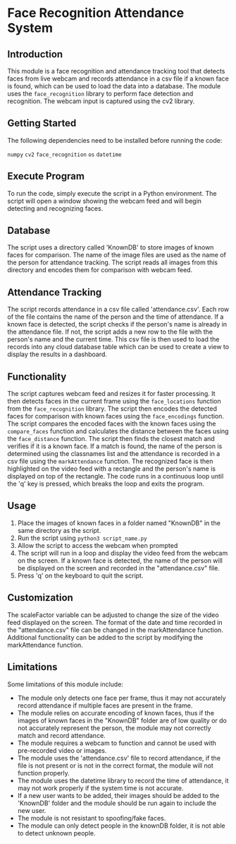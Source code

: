 # Face Recognition Attendance System

## Introduction

This module is a face recognition and attendance tracking tool that detects faces from live webcam and records attendance in a csv file if a known face is found, which can be used to load the data into a database. 
The module uses the `face_recognition` library to perform face detection and recognition. The webcam input is captured using the cv2 library.


## Getting Started

The following dependencies need to be installed before running the code:

`numpy`
`cv2`
`face_recognition`
`os`
`datetime`

## Execute Program

To run the code, simply execute the script in a Python environment. The script will open a window showing the webcam feed and will begin detecting and recognizing faces.

## Database

The script uses a directory called 'KnownDB' to store images of known faces for comparison. The name of the image files are used as the name of the person for attendance tracking. The script reads all images from this directory and encodes them for comparison with webcam feed.

## Attendance Tracking

The script records attendance in a csv file called 'attendance.csv'. Each row of the file contains the name of the person and the time of attendance. If a known face is detected, the script checks if the person's name is already in the attendance file. If not, the script adds a new row to the file with the person's name and the current time.
This csv file is then used to load the records into any cloud database table which can be used to create a view to display the results in a dashboard.

## Functionality

The script captures webcam feed and resizes it for faster processing. 
It then detects faces in the current frame using the `face_locations` function from the `face_recognition` library. 
The script then encodes the detected faces for comparison with known faces using the `face_encodings` function.
The script compares the encoded faces with the known faces using the `compare_faces` function and calculates the distance between the faces using the `face_distance` function. 
The script then finds the closest match and verifies if it is a known face. 
If a match is found, the name of the person is determined using the classnames list and the attendance is recorded in a csv file using the `markAttendance` function. 
The recognized face is then highlighted on the video feed with a rectangle and the person's name is displayed on top of the rectangle. 
The code runs in a continuous loop until the 'q' key is pressed, which breaks the loop and exits the program.

## Usage

   1. Place the images of known faces in a folder named "KnownDB" in the same directory as the script.
   2. Run the script using `python3 script_name.py`
   3. Allow the script to access the webcam when prompted
   4. The script will run in a loop and display the video feed from the webcam on the screen. If a known face is detected, the name of the person will be displayed on the screen and recorded in the "attendance.csv" file.
   5. Press 'q' on the keyboard to quit the script.

## Customization

The scaleFactor variable can be adjusted to change the size of the video feed displayed on the screen.
The format of the date and time recorded in the "attendance.csv" file can be changed in the markAttendance function.
Additional functionality can be added to the script by modifying the markAttendance function.

## Limitations
Some limitations of this module include:

- The module only detects one face per frame, thus it may not accurately record attendance if multiple faces are present in the frame.
- The module relies on accurate encoding of known faces, thus if the images of known faces in the "KnownDB" folder are of low quality or do not accurately represent the person, the module may not correctly match and record attendance.
- The module requires a webcam to function and cannot be used with pre-recorded video or images.
- The module uses the 'attendance.csv' file to record attendance, if the file is not present or is not in the correct format, the module will not function properly.
- The module uses the datetime library to record the time of attendance, it may not work properly if the system time is not accurate.
- If a new user wants to be added, their images should be added to the 'KnownDB' folder and the module should be run again to include the new user.
- The module is not resistant to spoofing/fake faces.
- The module can only detect people in the knownDB folder, it is not able to detect unknown people.
